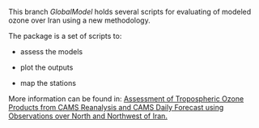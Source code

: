 This branch *GlobalModel* holds several scripts for evaluating of modeled ozone over Iran using a new methodology.

The package is a set of scripts to:

- assess the models

- plot the outputs

- map the stations

More information can be found in: [Assessment of Tropospheric Ozone Products from CAMS Reanalysis and CAMS Daily 
Forecast using Observations over North and Northwest of Iran.](https://doi.org/10.5194/gmd-2022-138)
